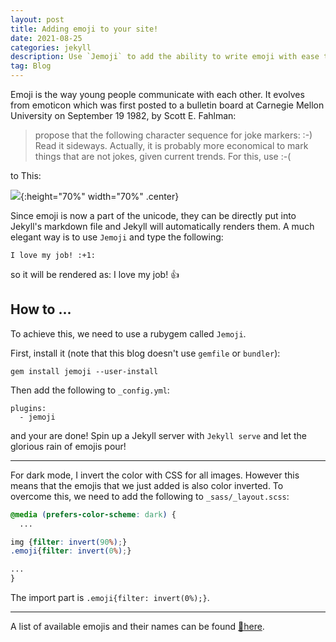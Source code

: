 ```yaml
---
layout: post
title: Adding emoji to your site!
date: 2021-08-25
categories: jekyll
description: Use `Jemoji` to add the ability to write emoji with ease to all your post.
tag: Blog
---
```


Emoji is the way young people communicate with each other.
It evolves from emoticon which was first posted to a bulletin board at Carnegie Mellon University on September 19 1982, by Scott E. Fahlman:

>propose that the following character sequence for joke markers: :-) Read it sideways. Actually, it is probably more economical to mark things that are not jokes, given current trends. For this, use :-(

to This:

![]({{site.baseurl}}/assets/img/post_img/2021-08-25-img1.png){:height="70%" width="70%" .center}

Since emoji is now a part of the unicode, they can be directly put into Jekyll's markdown file and Jekyll will automatically renders them.
A much elegant way is to use `Jemoji` and type the following:

```
I love my job! :+1:
```

so it will be rendered as: I love my job! :+1:

## How to ...

To achieve this, we need to use a rubygem called `Jemoji`.

First, install it (note that this blog doesn't use `gemfile` or `bundler`):

```
gem install jemoji --user-install
```

Then add the following to `_config.yml`:

```
plugins:
  - jemoji
```

and your are done! Spin up a Jekyll server with `Jekyll serve` and let the glorious rain of emojis pour!

---

For dark mode, I invert the color with CSS for all images.
However this means that the emojis that we just added is also color inverted.
To overcome this, we need to add the following to `_sass/_layout.scss`:

```css
@media (prefers-color-scheme: dark) {
  ...

img {filter: invert(90%);}
.emoji{filter: invert(0%);}

...
}
```

The import part is `.emoji{filter: invert(0%);}`.

---
A list of available emojis and their names can be found [:link:here](https://www.webfx.com/tools/emoji-cheat-sheet/).
